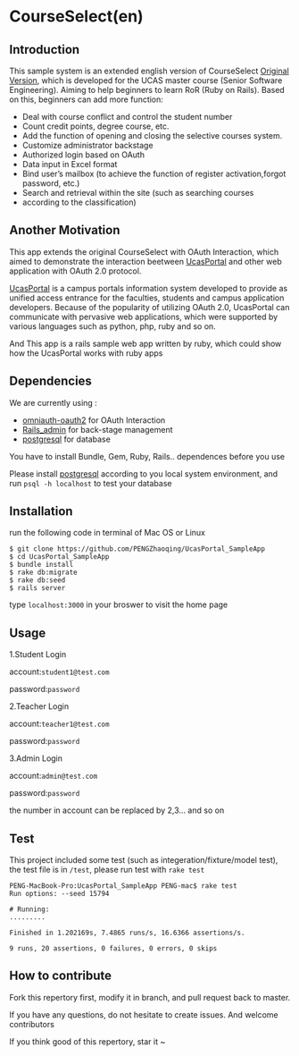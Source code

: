 # CourseSelect(en) 

## Introduction

This sample system is an extended english version of CourseSelect [Original Version](https://github.com/PENGZhaoqing/CourseSelect), which is developed for the UCAS master course (Senior Software Engineering). Aiming to help beginners to learn RoR (Ruby on Rails).
Based on this, beginners can add more function:

* Deal with course conflict and control the student number
* Count credit points, degree course, etc.
* Add the function of opening and closing the selective courses system.
* Customize administrator backstage
* Authorized login based on OAuth
* Data input in Excel format
* Bind user’s mailbox (to achieve the function of register activation,forgot password, etc.)
* Search and retrieval within the site (such as searching courses 
* according to the classification)

## Another Motivation 

This app extends the original CourseSelect with OAuth Interaction, which aimed to demonstrate the interaction beetween [UcasPortal](https://github.com/PENGZhaoqing/UcasPortal) and other web application with OAuth 2.0 protocol. 

[UcasPortal](https://github.com/PENGZhaoqing/UcasPortal) is a campus portals information system developed to provide as unified access entrance for the faculties, students and campus application developers. Because of the popularity of utilizing  OAuth 2.0, UcasPortal can communicate with pervasive web applications, which were supported by various languages such as python, php, ruby and so on.

And This app is a rails sample web app written by ruby, which could show how the UcasPortal works with ruby apps

## Dependencies

We are currently using :

* [omniauth-oauth2](https://github.com/intridea/omniauth-oauth2) for OAuth Interaction
* [Rails_admin](https://github.com/sferik/rails_admin) for back-stage management
* [postgresql](http://postgresapp.com/) for database

You have to install Bundle, Gem, Ruby, Rails.. dependences before you use

Please install [postgresql](https://devcenter.heroku.com/articles/heroku-postgresql#local-setup) according to you local system environment, and run `psql -h localhost` to test your database


## Installation

run the following code in terminal of Mac OS or Linux 

```
$ git clone https://github.com/PENGZhaoqing/UcasPortal_SampleApp
$ cd UcasPortal_SampleApp
$ bundle install
$ rake db:migrate
$ rake db:seed
$ rails server
```

type `localhost:3000` in your broswer to visit the home page

## Usage

1.Student Login

account:`student1@test.com`

password:`password`

2.Teacher Login

account:`teacher1@test.com`

password:`password`

3.Admin Login

account:`admin@test.com`

password:`password`

the number in account can be replaced by 2,3... and so on

## Test

This project included some test (such as integeration/fixture/model test), the test file is in `/test`, please run test with `rake test`

```
PENG-MacBook-Pro:UcasPortal_SampleApp PENG-mac$ rake test
Run options: --seed 15794

# Running:
.........

Finished in 1.202169s, 7.4865 runs/s, 16.6366 assertions/s.

9 runs, 20 assertions, 0 failures, 0 errors, 0 skips
```


## How to contribute

Fork this repertory first, modify it in branch, and pull request back to master. 

If you have any questions, do not hesitate to create issues. And welcome contributors

If you think good of this repertory, star it ~



